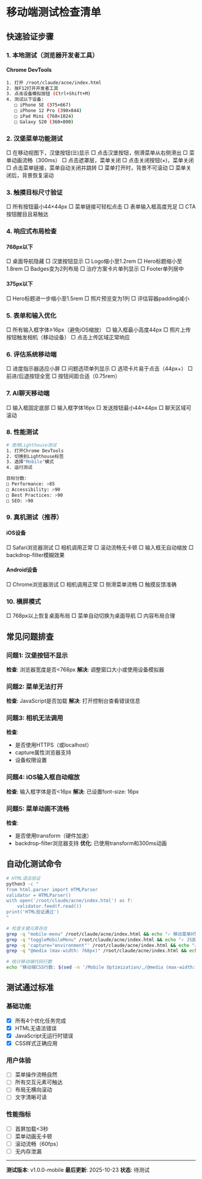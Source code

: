 # 移动端测试检查清单

## 快速验证步骤

### 1. 本地测试（浏览器开发者工具）

#### Chrome DevTools
```bash
1. 打开 /root/claude/acne/index.html
2. 按F12打开开发者工具
3. 点击设备模拟按钮 (Ctrl+Shift+M)
4. 测试以下设备:
   □ iPhone SE (375×667)
   □ iPhone 12 Pro (390×844)
   □ iPad Mini (768×1024)
   □ Galaxy S20 (360×800)
```

### 2. 汉堡菜单功能测试

□ 在移动视图下，汉堡按钮(☰)显示
□ 点击汉堡按钮，侧滑菜单从右侧滑出
□ 菜单动画流畅（300ms）
□ 点击遮罩层，菜单关闭
□ 点击关闭按钮(×)，菜单关闭
□ 点击菜单链接，菜单自动关闭并跳转
□ 菜单打开时，背景不可滚动
□ 菜单关闭后，背景恢复滚动

### 3. 触摸目标尺寸验证

□ 所有按钮最小44×44px
□ 菜单链接可轻松点击
□ 表单输入框高度充足
□ CTA按钮醒目且易触达

### 4. 响应式布局检查

#### 768px以下
□ 桌面导航隐藏
□ 汉堡按钮显示
□ Logo缩小至1.2rem
□ Hero标题缩小至1.8rem
□ Badges变为2列布局
□ 治疗方案卡片单列显示
□ Footer单列居中

#### 375px以下
□ Hero标题进一步缩小至1.5rem
□ 照片预览变为1列
□ 评估容器padding减小

### 5. 表单和输入优化

□ 所有输入框字体≥16px（避免iOS缩放）
□ 输入框最小高度44px
□ 照片上传按钮触发相机（移动设备）
□ 点击上传区域正常响应

### 6. 评估系统移动端

□ 进度指示器适应小屏
□ 问题选项单列显示
□ 选项卡片易于点击（44px+）
□ 前进/后退按钮全宽
□ 按钮间距合适（0.75rem）

### 7. AI聊天移动端

□ 输入框固定底部
□ 输入框字体16px
□ 发送按钮最小44×44px
□ 聊天区域可滚动

### 8. 性能测试

```bash
# 使用Lighthouse测试
1. 打开Chrome DevTools
2. 切换到Lighthouse标签
3. 选择"Mobile"模式
4. 运行测试

目标分数:
□ Performance: >85
□ Accessibility: >90
□ Best Practices: >90
□ SEO: >90
```

### 9. 真机测试（推荐）

#### iOS设备
□ Safari浏览器测试
□ 相机调用正常
□ 滚动流畅无卡顿
□ 输入框无自动缩放
□ backdrop-filter模糊效果

#### Android设备
□ Chrome浏览器测试
□ 相机调用正常
□ 侧滑菜单流畅
□ 触摸反馈准确

### 10. 横屏模式

□ 768px以上恢复桌面布局
□ 菜单自动切换为桌面导航
□ 内容布局合理

## 常见问题排查

### 问题1: 汉堡按钮不显示
**检查**: 浏览器宽度是否<768px
**解决**: 调整窗口大小或使用设备模拟器

### 问题2: 菜单无法打开
**检查**: JavaScript是否加载
**解决**: 打开控制台查看错误信息

### 问题3: 相机无法调用
**检查**: 
- 是否使用HTTPS（或localhost）
- capture属性浏览器支持
- 设备权限设置

### 问题4: iOS输入框自动缩放
**检查**: 输入框字体是否<16px
**解决**: 已设置font-size: 16px

### 问题5: 菜单动画不流畅
**检查**: 
- 是否使用transform（硬件加速）
- backdrop-filter浏览器支持
**优化**: 已使用transform和300ms动画

## 自动化测试命令

```bash
# HTML语法验证
python3 -c "
from html.parser import HTMLParser
validator = HTMLParser()
with open('/root/claude/acne/index.html') as f:
    validator.feed(f.read())
print('HTML验证通过')
"

# 检查关键元素存在
grep -q "mobile-menu" /root/claude/acne/index.html && echo "✓ 移动菜单HTML存在"
grep -q "toggleMobileMenu" /root/claude/acne/index.html && echo "✓ JS函数存在"
grep -q 'capture="environment"' /root/claude/acne/index.html && echo "✓ 相机属性存在"
grep -q "@media (max-width: 768px)" /root/claude/acne/index.html && echo "✓ 移动端CSS存在"

# 统计移动端代码行数
echo "移动端CSS行数: $(sed -n '/Mobile Optimization/,/@media (max-width: 375px)/p' /root/claude/acne/index.html | wc -l)"
```

## 测试通过标准

### 基础功能
- [x] 所有4个优化任务完成
- [x] HTML无语法错误
- [x] JavaScript无运行时错误
- [x] CSS样式正确应用

### 用户体验
- [ ] 菜单操作流畅自然
- [ ] 所有交互元素可触达
- [ ] 布局无横向滚动
- [ ] 文字清晰可读

### 性能指标
- [ ] 首屏加载<3秒
- [ ] 菜单动画无卡顿
- [ ] 滚动流畅（60fps）
- [ ] 无内存泄漏

---

**测试版本**: v1.0.0-mobile
**最后更新**: 2025-10-23
**状态**: 待测试
